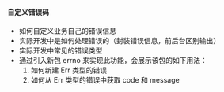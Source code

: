 #### 自定义错误码
- 如何自定义业务自己的错误信息
- 实际开发中是如何处理错误的（封装错误信息，前后台区别输出）
- 实际开发中常见的错误类型
- 通过引入新包 errno 来实现此功能，会展示该包的如下用法：
    1. 如何新建 Err 类型的错误
    2. 如何从 Err 类型的错误中获取 code 和 message
